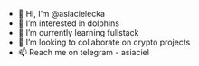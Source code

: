 - 👋 Hi, I’m @asiacielecka
- 👀 I’m interested in dolphins
- 🌱 I’m currently learning fullstack
- 💞️ I’m looking to collaborate on crypto projects
- 📫 Reach me on telegram - asiaciel

<!---
cielecka/cielecka is a ✨ special ✨ repository because its `README.md` (this file) appears on your GitHub profile.
You can click the Preview link to take a look at your changes.
--->
